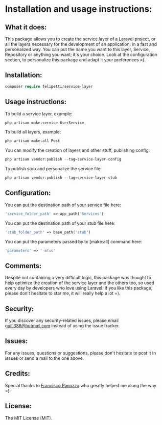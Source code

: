 # Installation and usage instructions:

## What it does:

This package allows you to create the service layer of a Laravel project, or all the layers necessary for the development of an application; in a fast and personalized way. You can put the name you want to this layer, Service, Repository or anything you want; it's your choice. Look at the configuration section, to personalize this package and adapt it your preferences =).

## Installation:

```php
composer require felipetti/service-layer
```

## Usage instructions:

To build a service layer, example:

```php
php artisan make:service UserService
```

To build all layers, example:

```php
php artisan make:all Post
```

You can modify the creation of layers and other stuff, publishing config:

```php
php artisan vendor:publish --tag=service-layer-config
```

To publish stub and personalize the service file:

```php
php artisan vendor:publish --tag=service-layer-stub
```
## Configuration:

You can put the destination path of your service file here:

```php
'service_folder_path' => app_path('Services')
```

You can put the destination path of your stub file here:

```php
'stub_folder_path' => base_path('stub')
```

You can put the parameters passed by to [make:all] command here:

```php
'parameters' => '-mfsc'
```
## Comments:

Despite not containing a very difficult logic, this package was thought to help optimize the creation of the service layer and the others too, so used every day by developers who love using Laravel. If you like this package, please don't hesitate to star me, it will really help a lot =).

## Security:

If you discover any security-related issues, please email [guill388@hotmail.com](mailto:guill388@hotmail.com) instead of using the issue tracker.

## Issues:

For any issues, questions or suggestions, please don't hesitate to post it in issues or send a mail to the one above.

## Credits:

Special thanks to [Francisco Panozzo](https://github.com/franpanozzo) who greatly helped me along the way =).

## License:

The MIT License (MIT).
